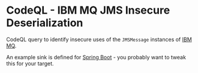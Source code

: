 CodeQL - IBM MQ JMS Insecure Deserialization
============================================

CodeQL query to identify insecure uses of the `JMSMessage` instances of [IBM MQ](https://developer.ibm.com/components/ibm-mq/articles/mq-downloads). 

An example sink is defined for [Spring Boot](https://spring.io/guides/gs/messaging-jms/) - you probably want to tweak this for your target.
